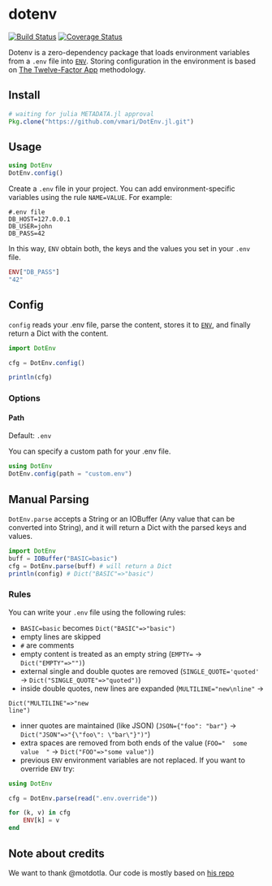 # dotenv

[![Build Status](https://travis-ci.org/vmari/DotEnv.jl.svg?branch=master)](https://travis-ci.org/vmari/DotEnv.jl)
[![Coverage Status](https://coveralls.io/repos/github/vmari/DotEnv.jl/badge.svg?branch=master)](https://coveralls.io/github/vmari/DotEnv.jl?branch=master)

Dotenv is a zero-dependency package that loads environment variables from a `.env` file into [`ENV`](https://docs.julialang.org/en/latest/manual/environment-variables/). Storing configuration in the environment is based on [The Twelve-Factor App](http://12factor.net/config) methodology.

## Install

```julia
# waiting for julia METADATA.jl approval
Pkg.clone("https://github.com/vmari/DotEnv.jl.git")
```

## Usage

```julia
using DotEnv
DotEnv.config()
```

Create a `.env` file in your project. You can add environment-specific variables using the rule `NAME=VALUE`.
For example:

```dosini
#.env file
DB_HOST=127.0.0.1
DB_USER=john
DB_PASS=42
```

In this way, `ENV` obtain both, the keys and the values you set in your `.env` file.

```julia
ENV["DB_PASS"]
"42"
```

## Config

`config` reads your .env file, parse the content, stores it to 
[`ENV`](https://docs.julialang.org/en/latest/manual/environment-variables/),
and finally return a Dict with the content.  

```julia
import DotEnv

cfg = DotEnv.config()

println(cfg)
```

### Options

#### Path

Default: `.env`

You can specify a custom path for your .env file.

```julia
using DotEnv
DotEnv.config(path = "custom.env")
```

## Manual Parsing

`DotEnv.parse` accepts a String or an IOBuffer (Any value that can be converted into String), and it will return
a Dict with the parsed keys and values.

```julia
import DotEnv
buff = IOBuffer("BASIC=basic")
cfg = DotEnv.parse(buff) # will return a Dict
println(config) # Dict("BASIC"=>"basic")
```

### Rules

You can write your `.env` file using the following rules:

- `BASIC=basic` becomes `Dict("BASIC"=>"basic")`
- empty lines are skipped
- `#` are comments
- empty content is treated as an empty string (`EMPTY=` -> `Dict("EMPTY"=>"")`)
- external single and double quotes are removed (`SINGLE_QUOTE='quoted'` -> `Dict("SINGLE_QUOTE"=>"quoted")`)
- inside double quotes, new lines are expanded (`MULTILINE="new\nline"` ->
```
Dict("MULTILINE"=>"new
line")
```
- inner quotes are maintained (like JSON) (`JSON={"foo": "bar"}` -> `Dict("JSON"=>"{\"foo\": \"bar\"}")"`)
- extra spaces are removed from both ends of the value (`FOO="  some value  "` -> `Dict("FOO"=>"some value")`)
- previous `ENV` environment variables are not replaced. If you want to override `ENV` try:

```julia
using DotEnv

cfg = DotEnv.parse(read(".env.override"))

for (k, v) in cfg
    ENV[k] = v
end
```

## Note about credits

We want to thank @motdotla. Our code is mostly based on [his repo](https://github.com/motdotla/dotenv)
